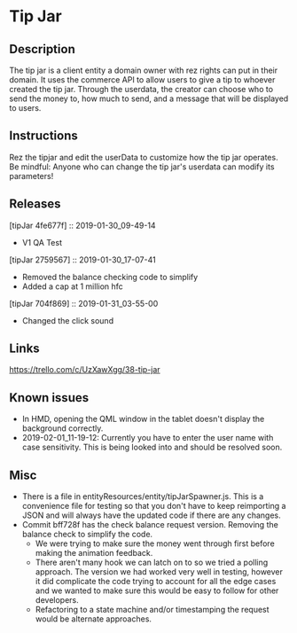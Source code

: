 # Tip Jar

## Description
The tip jar is a client entity a domain owner with rez rights can put in their domain.  It uses the commerce API to allow users to give a tip to whoever created the tip jar.  Through the userdata, the creator can choose who to send the money to, how much to send, and a message that will be displayed to users.  

## Instructions
Rez the tipjar and edit the userData to customize how the tip jar operates. Be mindful: Anyone who can change the tip jar's userdata can modify its parameters!

## Releases
[tipJar 4fe677f] :: 2019-01-30_09-49-14
- V1 QA Test

[tipJar 2759567] :: 2019-01-30_17-07-41
- Removed the balance checking code to simplify
- Added a cap at 1 million hfc

[tipJar 704f869] :: 2019-01-31_03-55-00
- Changed the click sound

## Links
https://trello.com/c/UzXawXgg/38-tip-jar

## Known issues
- In HMD, opening the QML window in the tablet doesn't display the background correctly.
- 2019-02-01_11-19-12: Currently you have to enter the user name with case sensitivity.  This is being looked into and should be resolved soon.

## Misc
- There is a file in entityResources/entity/tipJarSpawner.js.  This is a convenience file for testing so that you don't have to keep reimporting a JSON and will always have the updated code if there are any changes. 
- Commit bff728f has the check balance request version.  Removing the balance check to simplify the code.
    - We were trying to make sure the money went through first before making the animation feedback.
    - There aren't many hook we can latch on to so we tried a polling approach.  The version we had worked very well in testing, however it did complicate the code trying to account for all the edge cases and we wanted to make sure this would be easy to follow for other developers. 
    - Refactoring to a state machine and/or timestamping the request would be alternate approaches.